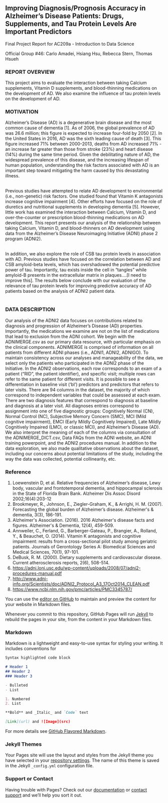 ## Improving Diagnosis/Prognosis Accuracy in Alzheimer’s Disease Patients: Drugs, Supplements, and Tau Protein Levels Are Important Predictors

Final Project Report for AC209a - Introduction to Data Science

Official Group #46: Carlo Amadei, Hsiang Hsu, Rebecca Stern, Thomas Hsueh

### REPORT OVERVIEW 
This project aims to evaluate the interaction between taking Calcium supplements, Vitamin D supplements, and blood-thinning medications on the development of AD. We also examine the influence of tau protein levels on the development of AD. 

### MOTIVATION
Alzheimer’s Disease (AD) is a degenerative brain disease and the most common cause of dementia [1]. As of 2006, the global prevalence of AD was 26.6 million; this figure is expected to increase four-fold by 2050 [2]. In the United States in 2016, AD was the sixth leading cause of death [3]. This figure increased 71% between 2000-2013, deaths from AD increased 71% - an increase far greater than those from stroke (23%) and heart disease (14%) during the same time period. Given the debilitating nature of AD, the widespread prevalence of this disease, and the increasing lifespan of human population, understanding the risk factors associated with AD is an important step toward mitigating the harm caused by this devastating illness.<br /><br />

Previous studies have attempted to relate AD development to environmental (i.e., non-genetic) risk factors. One studied found that Vitamin K antagonists increase cognitive impairment [4]. Other efforts have focused on the role of diuretics and nutritional supplements in developing dementia [5]. However, little work has examined the interaction between Calcium, Vitamin D, and over-the-counter or prescription blood-thinning medications on AD development. This report presents our analysis of the relationship between taking Calcium, Vitamin D, and blood-thinners on AD development using data from the Alzheimer’s Disease Neuroimaging Initiative (ADNI) phase 2 program (ADNI2). <br /><br />

In addition, we also explore the role of CSB tau protein levels in association with AD. Previous studies have focused on the correlation between AD and CSB amyloid-beta levels, which has overshadowed the potential predictive power of tau. Importantly, tau exists inside the cell in “tangles” while amyloid-B presents in the extracellular matrix in plaques….[I need to improve this]. The results below conclude with our evaluation of the relevance of tau protein levels for improving predictive accuracy of AD patients based on the analysis of ADNI2 patient data. 
<br /><br />

### DATA DESCRIPTION
Our analysis of the ADNI2 data focuses on contributions related to diagnosis and progression of Alzheimer’s Disease (AD) properties. Importantly, the medications we examine are not on the list of medications that lead to exclusion from the ADNI cohort. We begin with the ADNIMERGE.csv as our primary data resource, with particular emphasis on the clinical components. ADNIMERGE is comprised of information on all patients from different ADNI phases (i.e., ADNI1, ADNI2, ADNIGO). To maintain consistency across our analyses and manageability of the data, we select only the patients who participated in the ADNI2 phase of the Initiative. In the ADNI2 observations, each row corresponds to an exam of a patient (“RID”, the patient identifier), and specific visit; multiple rows can refer to the same patient for different visits. It is possible to see a differentiation in baseline visit (‘bl’) predictors and predictors that refers to later visits. There are 94 columns in the dataset, the majority of which correspond to independent variables that could be assessed at each exam. There are two diagnosis features that correspond to diagnosis at baseline and diagnosis at a later visit. All diagnoses entries correspond to assignment into one of five diagnostic groups: Cognitively Normal (CN), Normal Control (NC), Subjective Memory Concern (SMC), MCI (Mild cognitive impairment), EMCI (Early Mildly Cognitively Impaired), Late Mildly Cognitively Impaired (LMCI, or classic MCI), and Alzheimer’s Disease (AD). We also interpret the meaning of each of the columns via consultation of the ADNIMERGE_DICT.csv, Data FAQs from the ADNI website, an ADNI training powerpoint, and the ADNI2 procedures manual. In addition to the data exploration, we also made qualitative observations about the dataset, including our concerns about potential limitations of the study, including the way the data was collected, potential collinearity, etc. 






### Reference

1. Loewenstein D, et al. Relative frequencies of Alzheimer’s disease, Lewy body, vascular and frontotemporal dementia, and hippocampal sclerosis in the State of Florida Brain Bank. Alzheimer Dis Assoc Disord 2002;16(4):203-12
2. Brookmeyer, R., Johnson, E., Ziegler-Graham, K., & Arrighi, H. M. (2007). Forecasting the global burden of Alzheimer’s disease. Alzheimer's & dementia, 3(3), 186-191.
3. Alzheimer's Association. (2016). 2016 Alzheimer's disease facts and figures. Alzheimer's & Dementia, 12(4), 459-509.
4. Annweiler, C., Ferland, G., Barberger-Gateau, P., Brangier, A., Rolland, Y., & Beauchet, O. (2014). Vitamin K antagonists and cognitive impairment: results from a cross-sectional pilot study among geriatric patients. Journals of Gerontology Series A: Biomedical Sciences and Medical Sciences, 70(1), 97-101.
5. DeBusk, R. M. (2000). Dietary supplements and cardiovascular disease. Current atherosclerosis reports, 2(6), 508-514.
6. https://adni.loni.usc.edu/wp-content/uploads/2008/07/adni2-procedures-manual.pdf
7. http://www.adni-info.org/Scientists/doc/ADNI2_Protocol_A3_17Oct2014_CLEAN.pdf
8. https://www.ncbi.nlm.nih.gov/pmc/articles/PMC3345787/







You can use the [editor on GitHub](https://github.com/hchsueh/AC209/edit/master/README.md) to maintain and preview the content for your website in Markdown files.

Whenever you commit to this repository, GitHub Pages will run [Jekyll](https://jekyllrb.com/) to rebuild the pages in your site, from the content in your Markdown files.

### Markdown

Markdown is a lightweight and easy-to-use syntax for styling your writing. It includes conventions for

```markdown
Syntax highlighted code block

# Header 1
## Header 2
### Header 3

- Bulleted
- List

1. Numbered
2. List

**Bold** and _Italic_ and `Code` text

[Link](url) and ![Image](src)
```

For more details see [GitHub Flavored Markdown](https://guides.github.com/features/mastering-markdown/).

### Jekyll Themes

Your Pages site will use the layout and styles from the Jekyll theme you have selected in your [repository settings](https://github.com/hchsueh/AC209/settings). The name of this theme is saved in the Jekyll `_config.yml` configuration file.

### Support or Contact

Having trouble with Pages? Check out our [documentation](https://help.github.com/categories/github-pages-basics/) or [contact support](https://github.com/contact) and we’ll help you sort it out.
